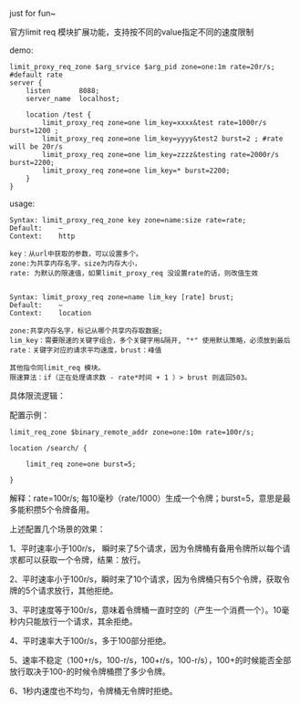 just for fun~

官方limit req 模块扩展功能，支持按不同的value指定不同的速度限制

demo:

	limit_proxy_req_zone $arg_srvice $arg_pid zone=one:1m rate=20r/s; #default rate
	server {
		listen       8088;
		server_name  localhost;

		location /test {
			limit_proxy_req zone=one lim_key=xxxx&test rate=1000r/s burst=1200 ;
			limit_proxy_req zone=one lim_key=yyyy&test2 burst=2 ; #rate will be 20r/s
			limit_proxy_req zone=one lim_key=zzzz&testing rate=2000r/s burst=2200;
			limit_proxy_req zone=one lim_key=* burst=2200;
		}
	}

usage:

	Syntax:	limit_proxy_req_zone key zone=name:size rate=rate;
	Default:	—
	Context:	http

	key：从url中获取的参数，可以设置多个。
    zone:为共享内存名字，size为内存大小，
    rate: 为默认的限速值，如果limit_proxy_req 没设置rate的话，则改值生效


	Syntax:	limit_proxy_req zone=name lim_key [rate] brust;
	Default:	—
	Context:	location

	zone:共享内存名字，标记从哪个共享内存取数据;
    lim_key：需要限速的关键字组合，多个关键字用&隔开, "*" 使用默认策略，必须放到最后
	rate：关键字对应的请求平均速度，brust：峰值

    其他指令同limit_req 模块。
	限速算法：if（正在处理请求数 - rate*时间 + 1 ）> brust 则返回503。



具体限流逻辑：

配置示例：
	
	limit_req_zone $binary_remote_addr zone=one:10m rate=100r/s;
	
	location /search/ {
	
		limit_req zone=one burst=5;
	
	}
	
解释：rate=100r/s;   每10毫秒（rate/1000）生成一个令牌；burst=5，意思是最多能积攒5个令牌备用。


上述配置几个场景的效果：

1、平时速率小于100r/s， 瞬时来了5个请求，因为令牌桶有备用令牌所以每个请求都可以获取一个令牌，结果：放行。

2、平时速率小于100r/s，瞬时来了10个请求，因为令牌桶只有5个令牌，获取令牌的5个请求放行，其他拒绝。

3、平时速度等于100r/s，意味着令牌桶一直时空的（产生一个消费一个）。10毫秒内只能放行一个请求，其余拒绝。

4、平时速率大于100r/s，多于100部分拒绝。

5、速率不稳定（100+r/s，100-r/s，100+r/s，100-r/s），100+的时候能否全部放行取决于100-的时候令牌桶攒了多少令牌。

6、1秒内速度也不均匀，令牌桶无令牌时拒绝。
